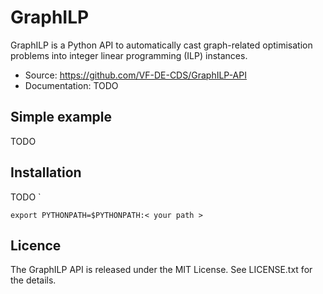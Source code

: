 GraphILP
========

GraphILP is a Python API to automatically cast graph-related optimisation problems into integer linear programming (ILP) instances.

* Source: https://github.com/VF-DE-CDS/GraphILP-API
* Documentation: TODO

Simple example
-------------------

TODO

Installation
-------------

TODO
`
```
export PYTHONPATH=$PYTHONPATH:< your path >
```

Licence
---------

The GraphILP API is released under the MIT License. See LICENSE.txt for the details.